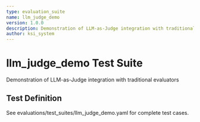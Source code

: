 ```yaml
---
type: evaluation_suite
name: llm_judge_demo
version: 1.0.0
description: Demonstration of LLM-as-Judge integration with traditional evaluators
author: ksi_system
---
```


# llm_judge_demo Test Suite

Demonstration of LLM-as-Judge integration with traditional evaluators

## Test Definition

See evaluations/test_suites/llm_judge_demo.yaml for complete test cases.
